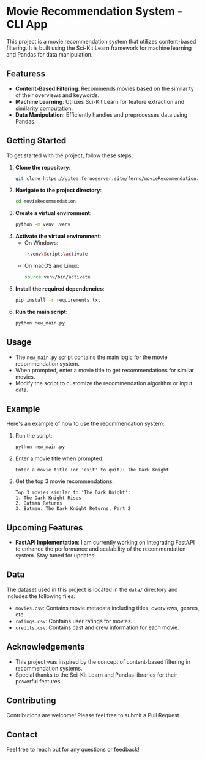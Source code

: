 # Movie Recommendation System - CLI App

This project is a movie recommendation system that utilizes content-based filtering. It is built using the Sci-Kit Learn framework for machine learning and Pandas for data manipulation.

## Featuress
- **Content-Based Filtering**: Recommends movies based on the similarity of their overviews and keywords.
- **Machine Learning**: Utilizes Sci-Kit Learn for feature extraction and similarity computation.
- **Data Manipulation**: Efficiently handles and preprocesses data using Pandas.

## Getting Started
To get started with the project, follow these steps:

1. **Clone the repository**:
    ```sh
    git clone https://gitea.fernoserver.site/ferno/movieRecommendation.git
    ```
2. **Navigate to the project directory**:
    ```sh
    cd movieRecommendation
    ```
3. **Create a virtual environment**:
    ```sh
    python -m venv .venv
    ```
4. **Activate the virtual environment**:
    - On Windows:
        ```sh
        .\venv\Scripts\activate
        ```
    - On macOS and Linux:
        ```sh
        source venv/bin/activate
        ```
5. **Install the required dependencies**:
    ```sh
    pip install -r requirements.txt
    ```
6. **Run the main script**:
    ```sh
    python new_main.py
    ```

## Usage
- The `new_main.py` script contains the main logic for the movie recommendation system.
- When prompted, enter a movie title to get recommendations for similar movies.
- Modify the script to customize the recommendation algorithm or input data.

## Example
Here's an example of how to use the recommendation system:

1. Run the script:
    ```sh
    python new_main.py
    ```
2. Enter a movie title when prompted:
    ```
    Enter a movie title (or 'exit' to quit): The Dark Knight
    ```
3. Get the top 3 movie recommendations:
    ```
    Top 3 movies similar to 'The Dark Knight':
    1. The Dark Knight Rises
    2. Batman Returns
    3. Batman: The Dark Knight Returns, Part 2
    ```

## Upcoming Features
- **FastAPI Implementation**: I am currently working on integrating FastAPI to enhance the performance and scalability of the recommendation system. Stay tuned for updates!

## Data
The dataset used in this project is located in the `data/` directory and includes the following files:
- `movies.csv`: Contains movie metadata including titles, overviews, genres, etc.
- `ratings.csv`: Contains user ratings for movies.
- `credits.csv`: Contains cast and crew information for each movie.

## Acknowledgements
- This project was inspired by the concept of content-based filtering in recommendation systems.
- Special thanks to the Sci-Kit Learn and Pandas libraries for their powerful features.

## Contributing
Contributions are welcome! Please feel free to submit a Pull Request.

## Contact
Feel free to reach out for any questions or feedback!